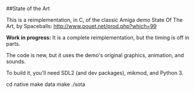 ##State of the Art

This is a reimplementation, in C, of the classic Amiga demo State Of The Art, by Spaceballs: http://www.pouet.net/prod.php?which=99

**Work in progress:** It is a complete reimplementation, but the timing is off in parts.

The code is new, but it uses the demo's original graphics, animation, and sounds.

To build it, you'll need SDL2 (and dev packages), mikmod, and Python 3.

cd native
make data
make
./sota


